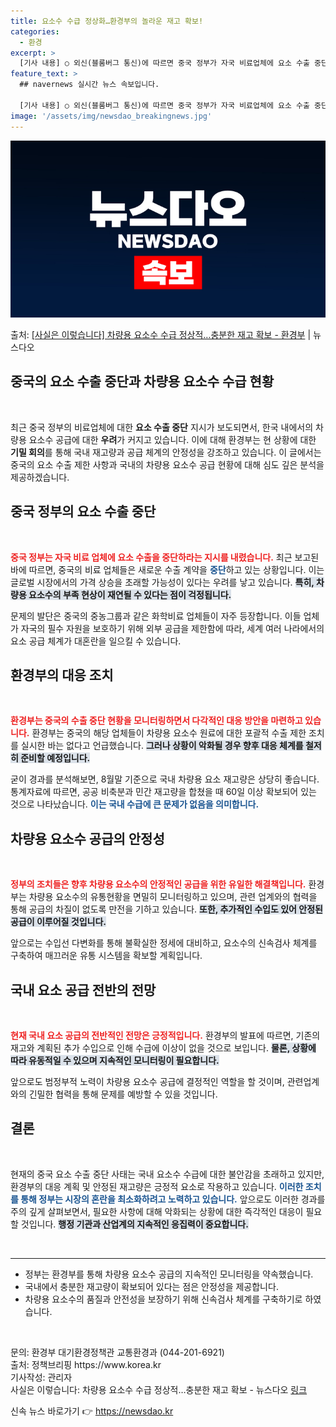 ```yaml
---
title: 요소수 수급 정상화…환경부의 놀라운 재고 확보!
categories:
  - 환경
excerpt: >
  [기사 내용] ○ 외신(블룸버그 통신)에 따르면 중국 정부가 자국 비료업체에 요소 수출 중단을 지시하였고, …
feature_text: >
  ## navernews 실시간 뉴스 속보입니다.

  [기사 내용] ○ 외신(블룸버그 통신)에 따르면 중국 정부가 자국 비료업체에 요소 수출 중단을 지시하였고, …
image: '/assets/img/newsdao_breakingnews.jpg'
---
```


![뉴스다오 속보](/assets/img/newsdao_breakingnews.jpg)

<p>출처: <a href="https://newsdao.kr/1905" rel="dofollow">[사실은 이렇습니다] 차량용 요소수 수급 정상적…충분한 재고 확보 - 환경부</a> | 뉴스다오</p>

<h2 data-ke-size="size28">중국의 요소 수출 중단과 차량용 요소수 수급 현황</h2>

<p data-ke-size="size16">&nbsp;</p>

<p data-ke-size="size16">최근 중국 정부의 비료업체에 대한 <b>요소 수출 중단</b> 지시가 보도되면서, 한국 내에서의 차량용 요소수 공급에 대한 <b>우려</b>가 커지고 있습니다. 이에 대해 환경부는 현 상황에 대한 <b>기밀 회의</b>를 통해 국내 재고량과 공급 체계의 안정성을 강조하고 있습니다. 이 글에서는 중국의 요소 수출 제한 사항과 국내의 차량용 요소수 공급 현황에 대해 심도 깊은 분석을 제공하겠습니다.</p>


<h2 data-ke-size="size26">중국 정부의 요소 수출 중단</h2>

<p data-ke-size="size16">&nbsp;</p>

<b><span style="color: #ee2323;">중국 정부는 자국 비료 업체에 요소 수출을 중단하라는 지시를 내렸습니다.</span></b> 최근 보고된 바에 따르면, 중국의 비료 업체들은 새로운 수출 계약을 <b><span style="color: #1a5490;">중단</span></b>하고 있는 상황입니다. 이는 글로벌 시장에서의 가격 상승을 초래할 가능성이 있다는 우려를 낳고 있습니다. <b><span style="background-color: #21538527;">특히, 차량용 요소수의 부족 현상이 재연될 수 있다는 점이 걱정됩니다.</span></b> 

문제의 발단은 중국의 중농그룹과 같은 화학비료 업체들이 자주 등장합니다. 이들 업체가 자국의 필수 자원을 보호하기 위해 외부 공급을 제한함에 따라, 세계 여러 나라에서의 요소 공급 체계가 대혼란을 일으킬 수 있습니다. 

<h2 data-ke-size="size26">환경부의 대응 조치</h2>

<p data-ke-size="size16">&nbsp;</p>

<b><span style="color: #ee2323;">환경부는 중국의 수출 중단 현황을 모니터링하면서 다각적인 대응 방안을 마련하고 있습니다.</span></b> 환경부는 중국의 해당 업체들이 차량용 요소수 원료에 대한 포괄적 수출 제한 조치를 실시한 바는 없다고 언급했습니다. <b><span style="background-color: #21538527;">그러나 상황이 악화될 경우 향후 대응 체계를 철저히 준비할 예정입니다.</span></b>

굳이 경과를 분석해보면, 8월말 기준으로 국내 차량용 요소 재고량은 상당히 좋습니다. 통계자료에 따르면, 공공 비축분과 민간 재고량을 합쳤을 때 60일 이상 확보되어 있는 것으로 나타났습니다. <b><span style="color: #1a5490;">이는 국내 수급에 큰 문제가 없음을 의미합니다.</span></b>

<h2 data-ke-size="size26">차량용 요소수 공급의 안정성</h2>

<p data-ke-size="size16">&nbsp;</p>

<b><span style="color: #ee2323;">정부의 조치들은 향후 차량용 요소수의 안정적인 공급을 위한 유일한 해결책입니다.</span></b> 환경부는 차량용 요소수의 유통현황을 면밀히 모니터링하고 있으며, 관련 업계와의 협력을 통해 공급의 차질이 없도록 만전을 기하고 있습니다. <b><span style="background-color: #21538527;">또한, 추가적인 수입도 있어 안정된 공급이 이루어질 것입니다.</span></b>

앞으로는 수입선 다변화를 통해 불확실한 정세에 대비하고, 요소수의 신속검사 체계를 구축하여 매끄러운 유통 시스템을 확보할 계획입니다. 

<h2 data-ke-size="size26">국내 요소 공급 전반의 전망</h2>

<p data-ke-size="size16">&nbsp;</p>

<b><span style="color: #ee2323;">현재 국내 요소 공급의 전반적인 전망은 긍정적입니다.</span></b> 환경부의 발표에 따르면, 기존의 재고와 계획된 추가 수입으로 인해 수급에 이상이 없을 것으로 보입니다. <b><span style="background-color: #21538527;">물론, 상황에 따라 유동적일 수 있으며 지속적인 모니터링이 필요합니다.</span></b>

앞으로도 범정부적 노력이 차량용 요소수 공급에 결정적인 역할을 할 것이며, 관련업계와의 긴밀한 협력을 통해 문제를 예방할 수 있을 것입니다. 

<h2 data-ke-size="size26">결론</h2>

<p data-ke-size="size16">&nbsp;</p>

현재의 중국 요소 수출 중단 사태는 국내 요소수 수급에 대한 불안감을 초래하고 있지만, 환경부의 대응 계획 및 안정된 재고량은 긍정적 요소로 작용하고 있습니다. <b><span style="color: #1a5490;">이러한 조치를 통해 정부는 시장의 혼란을 최소화하려고 노력하고 있습니다.</span></b> 앞으로도 이러한 경과를 주의 깊게 살펴보면서, 필요한 사항에 대해 악화되는 상황에 대한 즉각적인 대응이 필요할 것입니다. <b><span style="background-color: #21538527;">행정 기관과 산업계의 지속적인 응집력이 중요합니다.</span></b>

<p data-ke-size="size16">&nbsp;</p>

<hr />

<ul>
  <li>정부는 환경부를 통해 차량용 요소수 공급의 지속적인 모니터링을 약속했습니다.</li>
  <li>국내에서 충분한 재고량이 확보되어 있다는 점은 안정성을 제공합니다.</li>
  <li>차량용 요소수의 품질과 안전성을 보장하기 위해 신속검사 체계를 구축하기로 하였습니다.</li>
</ul>

<p data-ke-size="size16">&nbsp;</p>

<p data-ke-size="size16">문의: 환경부 대기환경정책관 교통환경과 (044-201-6921)<br>출처: 정책브리핑 https://www.korea.kr<br>기사작성: 관리자<br>사실은 이렇습니다: 차량용 요소수 수급 정상적…충분한 재고 확보 - 뉴스다오 <a href="https://newsdao.kr/1905">링크</a></p> 

신속 뉴스 바로가기 👉 <a href="https://newsdao.kr" rel="dofollow">https://newsdao.kr</a>


